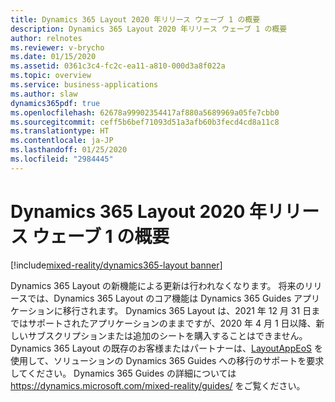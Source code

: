 ```yaml
---
title: Dynamics 365 Layout 2020 年リリース ウェーブ 1 の概要
description: Dynamics 365 Layout 2020 年リリース ウェーブ 1 の概要
author: relnotes
ms.reviewer: v-brycho
ms.date: 01/15/2020
ms.assetid: 0361c3c4-fc2c-ea11-a810-000d3a8f022a
ms.topic: overview
ms.service: business-applications
ms.author: slaw
dynamics365pdf: true
ms.openlocfilehash: 62678a99902354417af880a5689969a05fe7cbb0
ms.sourcegitcommit: ceff5b6bef71093d51a3afb60b3fecd4cd8a11c8
ms.translationtype: HT
ms.contentlocale: ja-JP
ms.lasthandoff: 01/25/2020
ms.locfileid: "2984445"
---
```

# <a name="overview-of-dynamics-365-layout-2020-release-wave-1"></a>Dynamics 365 Layout 2020 年リリース ウェーブ 1 の概要
[!include[mixed-reality/dynamics365-layout banner](../includes/mixed-reality/dynamics365-layout.md)]

<!--overview start-->
Dynamics 365 Layout の新機能による更新は行われなくなります。 将来のリリースでは、Dynamics 365 Layout のコア機能は Dynamics 365 Guides アプリケーションに移行されます。 Dynamics 365 Layout は、2021 年 12 月 31 日まではサポートされたアプリケーションのままですが、2020 年 4 月 1 日以降、新しいサブスクリプションまたは追加のシートを購入することはできません。 Dynamics 365 Layout の既存のお客様またはパートナーは、[LayoutAppEoS](LayoutAppEoS@microsoft.com) を使用して、ソリューションの Dynamics 365 Guides への移行のサポートを要求してください。 Dynamics 365 Guides の詳細については https://dynamics.microsoft.com/mixed-reality/guides/ をご覧ください。 
<!--overview end-->
